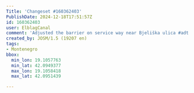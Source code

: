 ```yaml
---
Title: 'Changeset #160362403'
PublishDate: 2024-12-18T17:51:57Z
id: 160362403
user: ElblagCanal
comment: 'Adjusted the barrier on service way near Bjeliška ulica #adt'
created_by: JOSM/1.5 (19207 en)
tags:
- Montenegro
bbox:
  min_lon: 19.1057763
  min_lat: 42.0949377
  max_lon: 19.1058418
  max_lat: 42.0951439

---
```

